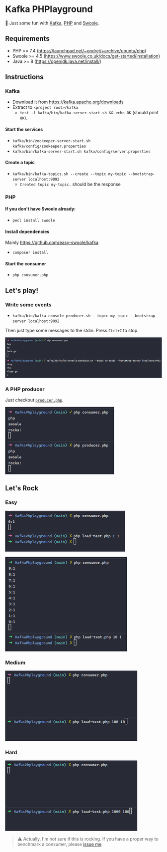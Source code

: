 # Kafka PHPlayground

🎸 Just some fun with [Kafka](https://kafka.apache.org/), [PHP](https://www.php.net/) and [Swoole](https://www.swoole.co.uk/).

## Requirements

- PHP >= 7.4 (https://launchpad.net/~ondrej/+archive/ubuntu/php)
- Swoole >= 4.5 (https://www.swoole.co.uk/docs/get-started/installation)
- Java >= 8 (https://openjdk.java.net/install/)

## Instructions

### Kafka

- Download it from https://kafka.apache.org/downloads
- Extract to `<project root>/kafka`
  - `test -f kafka/bin/kafka-server-start.sh && echo OK` (should print `OK`).

#### Start the services

- `kafka/bin/zookeeper-server-start.sh kafka/config/zookeeper.properties`
- `kafka/bin/kafka-server-start.sh kafka/config/server.properties`

#### Create a topic

- `kafka/bin/kafka-topics.sh --create --topic my-topic --bootstrap-server localhost:9092`
  - `Created topic my-topic.` should be the response 

### PHP

#### If you don't have Swoole already:

- `pecl install swoole`

#### Install dependencies

Mainly https://github.com/easy-swoole/kafka

- `composer install`

#### Start the consumer

- `php consumer.php` 

## Let's play!

### Write some events

- `kafka/bin/kafka-console-producer.sh --topic my-topic --bootstrap-server localhost:9092`

Then just type some messages to the stdin. Press `Ctrl+C` to stop.

![Screenshot 01](assets/screenshot-01.png)

### A PHP producer

Just checkout [`producer.php`](producer.php).

![Screenshot 02](assets/screenshot-02.png)

## Let's Rock

### Easy

![Screenshot 03](assets/screenshot-03.png)

![Screenshot 04](assets/screenshot-04.png)

### Medium

![Screenshot 05](assets/screenshot-05.gif)

### Hard

![Screenshot 06](assets/screenshot-06.gif)

> ⚠ Actually, I'm not sure if this is rocking. If you have a proper way to benchmark a consumer, please [issue me](https://github.com/leocavalcante/kafka-phplayground/issues).